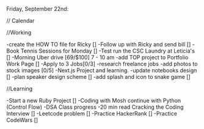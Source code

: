 Friday, September 22nd:

// Calendar

//Working

-create the HOW TO file for Ricky []
-Follow up with Ricky and send bill []
-Book Tennis Sessions for Monday []
-Test run the CSC Laundry at Leticia's []
-Morning Uber drive [69/$100] 7 - 10 am
-add TOP project to Portfolio Work Page []
-Apply to 3 Jobs[0/3]
-research freelance jobs
-add photos to stock images [0/5]
-Next.js Project and learning.
-update notebooks design []
-plan speaker design scheme []
-add splash and icon to snake game []

//Learning

-Start a new Ruby Project []
-Coding with Mosh continue with Python (Control Flow)
-DSA Class progress
-20 min read Cracking the Coding Interview []
-Leetcode problem []
-Practice HackerRank []
-Practice CodeWars []
